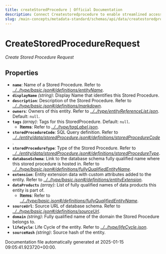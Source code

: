 ```yaml
---
title: createStoredProcedure | Official Documentation
description: Connect Createstoredprocedure to enable streamlined access, monitoring, or search of enterprise data using secure and scalable integrations.
slug: /main-concepts/metadata-standard/schemas/api/data/createstoredprocedure
---
```


# CreateStoredProcedureRequest

*Create Stored Procedure Request*

## Properties

- **`name`**: Name of a Stored Procedure. Refer to *[../../type/basic.json#/definitions/entityName](#/../type/basic.json#/definitions/entityName)*.
- **`displayName`** *(string)*: Display Name that identifies this Stored Procedure.
- **`description`**: Description of the Stored Procedure. Refer to *[../../type/basic.json#/definitions/markdown](#/../type/basic.json#/definitions/markdown)*.
- **`owners`**: Owners of this entity. Refer to *[../../type/entityReferenceList.json](#/../type/entityReferenceList.json)*. Default: `null`.
- **`tags`** *(array)*: Tags for this StoredProcedure. Default: `null`.
  - **Items**: Refer to *[../../type/tagLabel.json](#/../type/tagLabel.json)*.
- **`storedProcedureCode`**: SQL Query definition. Refer to *[../../entity/data/storedProcedure.json#/definitions/storedProcedureCode](#/../entity/data/storedProcedure.json#/definitions/storedProcedureCode)*.
- **`storedProcedureType`**: Type of the Stored Procedure. Refer to *[../../entity/data/storedProcedure.json#/definitions/storedProcedureType](#/../entity/data/storedProcedure.json#/definitions/storedProcedureType)*.
- **`databaseSchema`**: Link to the database schema fully qualified name where this stored procedure is hosted in. Refer to *[../../type/basic.json#/definitions/fullyQualifiedEntityName](#/../type/basic.json#/definitions/fullyQualifiedEntityName)*.
- **`extension`**: Entity extension data with custom attributes added to the entity. Refer to *[../../type/basic.json#/definitions/entityExtension](#/../type/basic.json#/definitions/entityExtension)*.
- **`dataProducts`** *(array)*: List of fully qualified names of data products this entity is part of.
  - **Items**: Refer to *[../../type/basic.json#/definitions/fullyQualifiedEntityName](#/../type/basic.json#/definitions/fullyQualifiedEntityName)*.
- **`sourceUrl`**: Source URL of database schema. Refer to *[../../type/basic.json#/definitions/sourceUrl](#/../type/basic.json#/definitions/sourceUrl)*.
- **`domain`** *(string)*: Fully qualified name of the domain the Stored Procedure belongs to.
- **`lifeCycle`**: Life Cycle of the entity. Refer to *[../../type/lifeCycle.json](#/../type/lifeCycle.json)*.
- **`sourceHash`** *(string)*: Source hash of the entity.


Documentation file automatically generated at 2025-01-15 09:05:41.923720+00:00.
